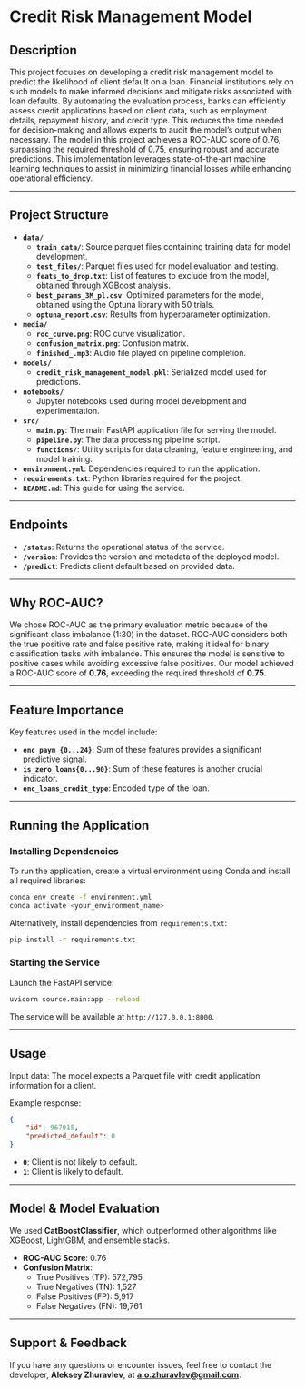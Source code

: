 # Credit Risk Management Model

## Description

This project focuses on developing a credit risk management model to predict the likelihood of client default on a loan. Financial institutions rely on such models to make informed decisions and mitigate risks associated with loan defaults. By automating the evaluation process, banks can efficiently assess credit applications based on client data, such as employment details, repayment history, and credit type. This reduces the time needed for decision-making and allows experts to audit the model’s output when necessary. The model in this project achieves a ROC-AUC score of 0.76, surpassing the required threshold of 0.75, ensuring robust and accurate predictions. This implementation leverages state-of-the-art machine learning techniques to assist in minimizing financial losses while enhancing operational efficiency.

---

## Project Structure

- **`data/`**
    - **`train_data/`**: Source parquet files containing training data for model development.
    - **`test_files/`**: Parquet files used for model evaluation and testing.
    - **`feats_to_drop.txt`**: List of features to exclude from the model, obtained through XGBoost analysis.
    - **`best_params_3M_pl.csv`**: Optimized parameters for the model, obtained using the Optuna library with 50 trials.
    - **`optuna_report.csv`**: Results from hyperparameter optimization.
- **`media/`**
    - **`roc_curve.png`**: ROC curve visualization.
    - **`confusion_matrix.png`**: Confusion matrix.
    - **`finished_.mp3`**: Audio file played on pipeline completion.
- **`models/`**
    - **`credit_risk_management_model.pkl`**: Serialized model used for predictions.
- **`notebooks/`**
    - Jupyter notebooks used during model development and experimentation.
- **`src/`**
    - **`main.py`**: The main FastAPI application file for serving the model.
    - **`pipeline.py`**: The data processing pipeline script.
    - **`functions/`**: Utility scripts for data cleaning, feature engineering, and model training.
- **`environment.yml`**: Dependencies required to run the application.
- **`requirements.txt`**: Python libraries required for the project.
- **`README.md`**: This guide for using the service.

---

## Endpoints

- **`/status`**: Returns the operational status of the service.
- **`/version`**: Provides the version and metadata of the deployed model.
- **`/predict`**: Predicts client default based on provided data.

---

## Why ROC-AUC?

We chose ROC-AUC as the primary evaluation metric because of the significant class imbalance (1:30) in the dataset. ROC-AUC considers both the true positive rate and false positive rate, making it ideal for binary classification tasks with imbalance. This ensures the model is sensitive to positive cases while avoiding excessive false positives. Our model achieved a ROC-AUC score of **0.76**, exceeding the required threshold of **0.75**.

---

## Feature Importance

Key features used in the model include:

- **`enc_paym_{0...24}`**: Sum of these features provides a significant predictive signal.
- **`is_zero_loans{0...90}`**: Sum of these features is another crucial indicator.
- **`enc_loans_credit_type`**: Encoded type of the loan.

---

## Running the Application

### Installing Dependencies

To run the application, create a virtual environment using Conda and install all required libraries:

```bash
conda env create -f environment.yml
conda activate <your_environment_name>
```

Alternatively, install dependencies from `requirements.txt`:

```bash
pip install -r requirements.txt
```

### Starting the Service

Launch the FastAPI service:

```bash
uvicorn source.main:app --reload
```

The service will be available at `http://127.0.0.1:8000`.

---

## Usage

Input data: The model expects a Parquet file with credit application information for a client.

Example response:

```json
{
    "id": 967015,
    "predicted_default": 0
}
```

- **`0`**: Client is not likely to default.
- **`1`**: Client is likely to default.

---

## Model & Model Evaluation

We used **CatBoostClassifier**, which outperformed other algorithms like XGBoost, LightGBM, and ensemble stacks.

- **ROC-AUC Score**: 0.76
- **Confusion Matrix**:
    - True Positives (TP): 572,795
    - True Negatives (TN): 1,527
    - False Positives (FP): 5,917
    - False Negatives (FN): 19,761

---

## Support & Feedback

If you have any questions or encounter issues, feel free to contact the developer, **Aleksey Zhuravlev**, at **[a.o.zhuravlev@gmail.com](mailto:a.o.zhuravlev@gmail.com)**.